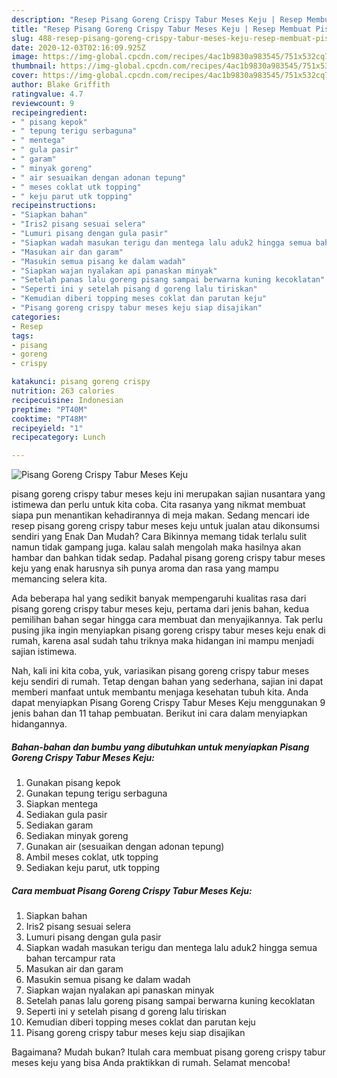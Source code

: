 ```yaml
---
description: "Resep Pisang Goreng Crispy Tabur Meses Keju | Resep Membuat Pisang Goreng Crispy Tabur Meses Keju Yang Enak dan Simpel"
title: "Resep Pisang Goreng Crispy Tabur Meses Keju | Resep Membuat Pisang Goreng Crispy Tabur Meses Keju Yang Enak dan Simpel"
slug: 488-resep-pisang-goreng-crispy-tabur-meses-keju-resep-membuat-pisang-goreng-crispy-tabur-meses-keju-yang-enak-dan-simpel
date: 2020-12-03T02:16:09.925Z
image: https://img-global.cpcdn.com/recipes/4ac1b9830a983545/751x532cq70/pisang-goreng-crispy-tabur-meses-keju-foto-resep-utama.jpg
thumbnail: https://img-global.cpcdn.com/recipes/4ac1b9830a983545/751x532cq70/pisang-goreng-crispy-tabur-meses-keju-foto-resep-utama.jpg
cover: https://img-global.cpcdn.com/recipes/4ac1b9830a983545/751x532cq70/pisang-goreng-crispy-tabur-meses-keju-foto-resep-utama.jpg
author: Blake Griffith
ratingvalue: 4.7
reviewcount: 9
recipeingredient:
- " pisang kepok"
- " tepung terigu serbaguna"
- " mentega"
- " gula pasir"
- " garam"
- " minyak goreng"
- " air sesuaikan dengan adonan tepung"
- " meses coklat utk topping"
- " keju parut utk topping"
recipeinstructions:
- "Siapkan bahan"
- "Iris2 pisang sesuai selera"
- "Lumuri pisang dengan gula pasir"
- "Siapkan wadah masukan terigu dan mentega lalu aduk2 hingga semua bahan tercampur rata"
- "Masukan air dan garam"
- "Masukin semua pisang ke dalam wadah"
- "Siapkan wajan nyalakan api panaskan minyak"
- "Setelah panas lalu goreng pisang sampai berwarna kuning kecoklatan"
- "Seperti ini y setelah pisang d goreng lalu tiriskan"
- "Kemudian diberi topping meses coklat dan parutan keju"
- "Pisang goreng crispy tabur meses keju siap disajikan"
categories:
- Resep
tags:
- pisang
- goreng
- crispy

katakunci: pisang goreng crispy 
nutrition: 263 calories
recipecuisine: Indonesian
preptime: "PT40M"
cooktime: "PT48M"
recipeyield: "1"
recipecategory: Lunch

---
```



![Pisang Goreng Crispy Tabur Meses Keju](https://img-global.cpcdn.com/recipes/4ac1b9830a983545/751x532cq70/pisang-goreng-crispy-tabur-meses-keju-foto-resep-utama.jpg)


pisang goreng crispy tabur meses keju ini merupakan sajian nusantara yang istimewa dan perlu untuk kita coba. Cita rasanya yang nikmat membuat siapa pun menantikan kehadirannya di meja makan.
Sedang mencari ide resep pisang goreng crispy tabur meses keju untuk jualan atau dikonsumsi sendiri yang Enak Dan Mudah? Cara Bikinnya memang tidak terlalu sulit namun tidak gampang juga. kalau salah mengolah maka hasilnya akan hambar dan bahkan tidak sedap. Padahal pisang goreng crispy tabur meses keju yang enak harusnya sih punya aroma dan rasa yang mampu memancing selera kita.



Ada beberapa hal yang sedikit banyak mempengaruhi kualitas rasa dari pisang goreng crispy tabur meses keju, pertama dari jenis bahan, kedua pemilihan bahan segar hingga cara membuat dan menyajikannya. Tak perlu pusing jika ingin menyiapkan pisang goreng crispy tabur meses keju enak di rumah, karena asal sudah tahu triknya maka hidangan ini mampu menjadi sajian istimewa.


Nah, kali ini kita coba, yuk, variasikan pisang goreng crispy tabur meses keju sendiri di rumah. Tetap dengan bahan yang sederhana, sajian ini dapat memberi manfaat untuk membantu menjaga kesehatan tubuh kita. Anda dapat menyiapkan Pisang Goreng Crispy Tabur Meses Keju menggunakan 9 jenis bahan dan 11 tahap pembuatan. Berikut ini cara dalam menyiapkan hidangannya.

<!--inarticleads1-->

##### Bahan-bahan dan bumbu yang dibutuhkan untuk menyiapkan Pisang Goreng Crispy Tabur Meses Keju:

1. Gunakan  pisang kepok
1. Gunakan  tepung terigu serbaguna
1. Siapkan  mentega
1. Sediakan  gula pasir
1. Sediakan  garam
1. Sediakan  minyak goreng
1. Gunakan  air (sesuaikan dengan adonan tepung)
1. Ambil  meses coklat, utk topping
1. Sediakan  keju parut, utk topping




<!--inarticleads2-->

##### Cara membuat Pisang Goreng Crispy Tabur Meses Keju:

1. Siapkan bahan
1. Iris2 pisang sesuai selera
1. Lumuri pisang dengan gula pasir
1. Siapkan wadah masukan terigu dan mentega lalu aduk2 hingga semua bahan tercampur rata
1. Masukan air dan garam
1. Masukin semua pisang ke dalam wadah
1. Siapkan wajan nyalakan api panaskan minyak
1. Setelah panas lalu goreng pisang sampai berwarna kuning kecoklatan
1. Seperti ini y setelah pisang d goreng lalu tiriskan
1. Kemudian diberi topping meses coklat dan parutan keju
1. Pisang goreng crispy tabur meses keju siap disajikan




Bagaimana? Mudah bukan? Itulah cara membuat pisang goreng crispy tabur meses keju yang bisa Anda praktikkan di rumah. Selamat mencoba!
